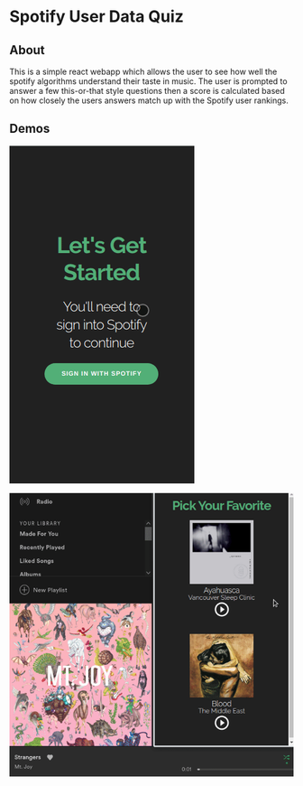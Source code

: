 # Spotify User Data Quiz

## About
This is a simple react webapp which allows the user to see how well the spotify algorithms understand their taste in music. 
The user is prompted to answer a few this-or-that style questions then a score is calculated based on how closely the users answers match up with the Spotify user rankings.

## Demos
![Navigation Demo](demo/app-demo.gif)

![Remote Control Demo](demo/remote-demo.gif)
